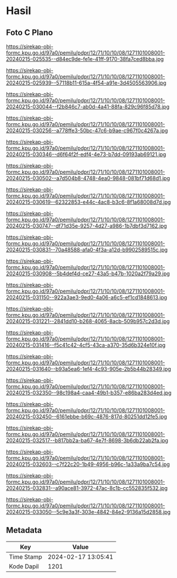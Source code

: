 # Hasil

## Foto C Plano

https://sirekap-obj-formc.kpu.go.id/97a0/pemilu/pdpr/12/71/10/10/08/1271101008001-20240215-025535--d84ec9de-fe1e-41ff-9170-38fa7ced8bba.jpg

https://sirekap-obj-formc.kpu.go.id/97a0/pemilu/pdpr/12/71/10/10/08/1271101008001-20240215-025939--57118b11-615a-4f54-a91e-3d4505563906.jpg

https://sirekap-obj-formc.kpu.go.id/97a0/pemilu/pdpr/12/71/10/10/08/1271101008001-20240215-030044--f2b846c7-ab0d-4a41-88fa-829c96f85d78.jpg

https://sirekap-obj-formc.kpu.go.id/97a0/pemilu/pdpr/12/71/10/10/08/1271101008001-20240215-030256--a778ffe3-50bc-47c6-b9ae-c967f0c4267a.jpg

https://sirekap-obj-formc.kpu.go.id/97a0/pemilu/pdpr/12/71/10/10/08/1271101008001-20240215-030346--d6f64f2f-edf4-4e73-b7dd-09193ab69121.jpg

https://sirekap-obj-formc.kpu.go.id/97a0/pemilu/pdpr/12/71/10/10/08/1271101008001-20240215-030502--a7d504b8-4748-4ea0-9848-081bf71d68d1.jpg

https://sirekap-obj-formc.kpu.go.id/97a0/pemilu/pdpr/12/71/10/10/08/1271101008001-20240215-030619--62322853-e44c-4ac8-b3c6-8f1a68008d7d.jpg

https://sirekap-obj-formc.kpu.go.id/97a0/pemilu/pdpr/12/71/10/10/08/1271101008001-20240215-030747--df71d35e-9257-4d27-a986-1b7dbf3d7162.jpg

https://sirekap-obj-formc.kpu.go.id/97a0/pemilu/pdpr/12/71/10/10/08/1271101008001-20240215-030831--70a48588-afa0-4f3a-a12d-b9902589515c.jpg

https://sirekap-obj-formc.kpu.go.id/97a0/pemilu/pdpr/12/71/10/10/08/1271101008001-20240215-030908--5b4def4d-ce27-43a5-b47b-1020a2f79a29.jpg

https://sirekap-obj-formc.kpu.go.id/97a0/pemilu/pdpr/12/71/10/10/08/1271101008001-20240215-031150--922a3ae3-9ed0-4a06-a6c5-ef1cd1848613.jpg

https://sirekap-obj-formc.kpu.go.id/97a0/pemilu/pdpr/12/71/10/10/08/1271101008001-20240215-031221--2841dd10-b268-4065-8acb-509b957c2d3d.jpg

https://sirekap-obj-formc.kpu.go.id/97a0/pemilu/pdpr/12/71/10/10/08/1271101008001-20240215-031416--f5c41c42-4cf5-43ca-a370-35d6b324e10f.jpg

https://sirekap-obj-formc.kpu.go.id/97a0/pemilu/pdpr/12/71/10/10/08/1271101008001-20240215-031640--b93a5ea6-1ef4-4c93-905e-2b5b44b28349.jpg

https://sirekap-obj-formc.kpu.go.id/97a0/pemilu/pdpr/12/71/10/10/08/1271101008001-20240215-032350--98c198a4-caa4-49b1-b357-e86ba283d4ed.jpg

https://sirekap-obj-formc.kpu.go.id/97a0/pemilu/pdpr/12/71/10/10/08/1271101008001-20240215-032450--6161ebbe-b69c-4876-817d-80251dd12fe5.jpg

https://sirekap-obj-formc.kpu.go.id/97a0/pemilu/pdpr/12/71/10/10/08/1271101008001-20240215-032517--b817bb2a-ba67-4e7f-8698-3b6db22ab2fa.jpg

https://sirekap-obj-formc.kpu.go.id/97a0/pemilu/pdpr/12/71/10/10/08/1271101008001-20240215-032603--c7f22c20-1b49-4956-b96c-1a33a9ba7c54.jpg

https://sirekap-obj-formc.kpu.go.id/97a0/pemilu/pdpr/12/71/10/10/08/1271101008001-20240215-032831--a90ace81-3972-47ac-8c1b-cc552835f532.jpg

https://sirekap-obj-formc.kpu.go.id/97a0/pemilu/pdpr/12/71/10/10/08/1271101008001-20240215-033050--5c9e3a3f-303e-4842-84e2-9136a15d2858.jpg


## Metadata

| Key        | Value               |
| ---------- | ------------------- |
| Time Stamp | 2024-02-17 13:05:41 |
| Kode Dapil | 1201                |



